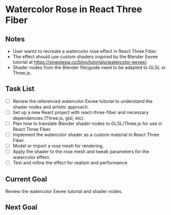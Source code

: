 # Watercolor Rose in React Three Fiber

## Notes
- User wants to recreate a watercolor rose effect in React Three Fiber.
- The effect should use custom shaders inspired by the Blender Eevee tutorial at https://sinestesia.co/blog/tutorials/watercolor-eevee/.
- Shader nodes from the Blender file/guide need to be adapted to GLSL or Three.js.

## Task List
- [ ] Review the referenced watercolor Eevee tutorial to understand the shader nodes and artistic approach.
- [ ] Set up a new React project with react-three-fiber and necessary dependencies (Three.js, glsl, etc).
- [ ] Plan how to translate Blender shader nodes to GLSL/Three.js for use in React Three Fiber.
- [ ] Implement the watercolor shader as a custom material in React Three Fiber.
- [ ] Model or import a rose mesh for rendering.
- [ ] Apply the shader to the rose mesh and tweak parameters for the watercolor effect.
- [ ] Test and refine the effect for realism and performance.

## Current Goal
Review the watercolor Eevee tutorial and shader nodes.

## Next Goal